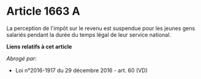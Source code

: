# Article 1663 A

La perception de l'impôt sur le revenu est suspendue pour les jeunes gens salariés pendant la durée du temps légal de leur
service national.

**Liens relatifs à cet article**

_Abrogé par_:

  - Loi n°2016-1917 du 29 décembre 2016 - art. 60 (VD)
